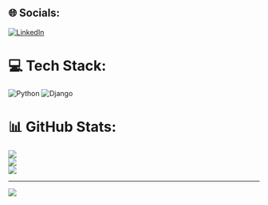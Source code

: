 
## 🌐 Socials:
[![LinkedIn](https://img.shields.io/badge/LinkedIn-%230077B5.svg?logo=linkedin&logoColor=white)](https://linkedin.com/in/hosseinrezaeian) 

# 💻 Tech Stack:
![Python](https://img.shields.io/badge/python-3670A0?style=for-the-badge&logo=python&logoColor=ffdd54) ![Django](https://img.shields.io/badge/django-%23092E20.svg?style=for-the-badge&logo=django&logoColor=white)
# 📊 GitHub Stats:
![](https://github-readme-stats.vercel.app/api?username=hosseinrezaeian&theme=vue-dark&hide_border=false&include_all_commits=false&count_private=false)<br/>
![](https://github-readme-streak-stats.herokuapp.com/?user=hosseinrezaeian&theme=vue-dark&hide_border=false)<br/>
![](https://github-readme-stats.vercel.app/api/top-langs/?username=hosseinrezaeian&theme=vue-dark&hide_border=false&include_all_commits=false&count_private=false&layout=compact)

---
[![](https://visitcount.itsvg.in/api?id=hosseinrezaeian&icon=0&color=0)](https://visitcount.itsvg.in)

<!-- Proudly created with GPRM ( https://gprm.itsvg.in ) -->
